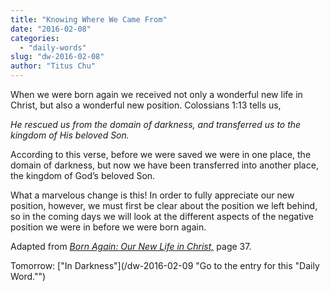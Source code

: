 ```yaml
---
title: "Knowing Where We Came From"
date: "2016-02-08"
categories: 
  - "daily-words"
slug: "dw-2016-02-08"
author: "Titus Chu"
---
```


When we were born again we received not only a wonderful new life in Christ, but also a wonderful new position. Colossians 1:13 tells us,

_He rescued us from the domain of darkness, and transferred us to the kingdom of His beloved Son._

According to this verse, before we were saved we were in one place, the domain of darkness, but now we have been transferred into another place, the kingdom of God’s beloved Son.

What a marvelous change is this! In order to fully appreciate our new position, however, we must first be clear about the position we left behind, so in the coming days we will look at the different aspects of the negative position we were in before we were born again.

Adapted from _[Born Again: Our New Life in Christ,](/book-born-again/ "Go to the listing for this book.")_ page 37.

Tomorrow: ["In Darkness"](/dw-2016-02-09 "Go to the entry for this "Daily Word."")
